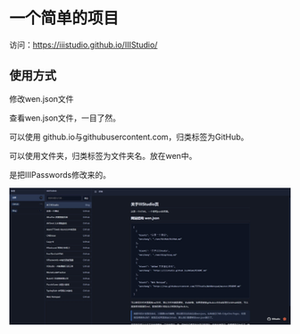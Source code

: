 # 一个简单的项目

访问：https://iiistudio.github.io/IIIStudio/

## 使用方式

修改wen.json文件

查看wen.json文件，一目了然。

可以使用 github.io与githubusercontent.com，归类标签为GitHub。

可以使用文件夹，归类标签为文件夹名。放在wen中。

是把IIIPasswords修改来的。

![](./image/1.jpg)
